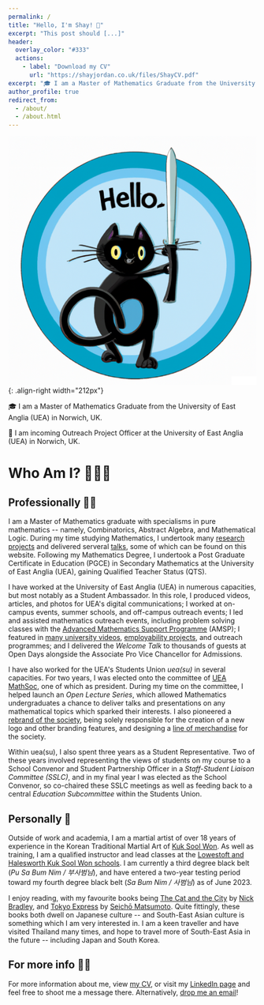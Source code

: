 ```yaml
---
permalink: /
title: "Hello, I'm Shay! 👋"
excerpt: "This post should [...]"
header:
  overlay_color: "#333"
  actions:
    - label: "Download my CV"
      url: "https://shayjordan.co.uk/files/ShayCV.pdf"
excerpt: "🎓 I am a Master of Mathematics Graduate from the University of East Anglia (UEA) in Norwich, UK.<br><br>💼 I am incoming Outreach Project Officer at the University of East Anglia (UEA) in Norwich, UK."
author_profile: true
redirect_from: 
  - /about/
  - /about.html
---
```


![Sword Cat](/images/SwordCat.png){: .align-right width="212px"}

🎓 I am a Master of Mathematics Graduate from the University of East Anglia (UEA) in Norwich, UK.

💼 I am incoming Outreach Project Officer at the University of East Anglia (UEA) in Norwich, UK.

Who Am I? 🙋🏻‍♂️
======

Professionally 👨‍🎓
------

I am a Master of Mathematics graduate with specialisms in pure mathematics -- namely, Combinatorics, Abstract Algebra, and Mathematical Logic. During my time studying Mathematics, I undertook many [research projects](https://shayjordan.co.uk/projects/) and delivered serveral [talks](https://shayjordan.co.uk/talks/), some of which can be found on this website. Following my Mathematics Degree, I undertook a Post Graduate Certificate in Education (PGCE) in Secondary Mathematics at the University of East Anglia (UEA), gaining Qualified Teacher Status (QTS).

I have worked at the University of East Anglia (UEA) in numerous capacities, but most notably as a Student Ambassador. In this role, I produced videos, articles, and photos for UEA's digital communications; I worked at on-campus events, summer schools, and off-campus outreach events; I led and assisted mathematics outreach events, including problem solving classes with the [Advanced Mathematics Support Programme](https://amsp.org.uk/) (AMSP); I featured in [many university videos](https://youtube.com/playlist?list=PL7TuvPgbczmCP7rbkkv4MdvUH8K9kRxqK), [employability projects](https://www.uea.ac.uk/employability/mmath-master-of-mathematics-shay-jordan), and outreach programmes; and I delivered the *Welcome Talk* to thousands of guests at Open Days alongside the Associate Pro Vice Chancellor for Admissions.

I have also worked for the UEA's Students Union *uea(su)* in several capacities. For two years, I was elected onto the committee of [UEA MathSoc](https://www.ueasu.org/opportunities/society/mathsoc/), one of which as president. During my time on the committee, I helped launch an *Open Lecture Series*, which allowed Mathematics undergraduates a chance to deliver talks and presentations on any mathematical topics which sparked their interests. I also pioneered a [rebrand of the society](https://shayjordan.co.uk/portfolio/mathsoc/), being solely responsible for the creation of a new logo and other branding features, and designing a [line of merchandise](https://www.birdsofdereham.com/shop/category/math-society-793/) for the society.

Within uea(su), I also spent three years as a Student Representative. Two of these years involved representing the views of students on my course to a School Convenor and Student Partnership Officer in a *Staff-Student Liaison Committee (SSLC)*, and in my final year I was elected as the School Convenor, so co-chaired these SSLC meetings as well as feeding back to a central *Education Subcommittee* within the Students Union.

Personally 🥋
------

Outside of work and academia, I am a martial artist of over 18 years of experience in the Korean Traditional Martial Art of [Kuk Sool Won](https://kuksoolwon.com). As well as training, I am a qualified instructor and lead classes at the [Lowestoft and Halesworth Kuk Sool Won schools](https://kuksoolwonlowestoft.co.uk/). I am currently a third degree black belt (*Pu Sa Bum Nim / 부사범님*), and have entered a two-year testing period toward my fourth degree black belt (*Sa Bum Nim / 사범님*) as of June 2023.

I enjoy reading, with my favourite books being [The Cat and the City](https://www.waterstones.com/book/the-cat-and-the-city/nick-bradley/9781786499912) by [Nick Bradley](https://www.nickbradleywriter.com/), and [Tokyo Express](https://www.penguin.co.uk/books/316578/tokyo-express-by-matsumoto-seicho/9780241439081) by [Seichō Matsumoto](https://en.wikipedia.org/wiki/Seich%C5%8D_Matsumoto). Quite fittingly, these books both dwell on Japanese culture -- and South-East Asian culture is something which I am very interested in. I am a keen traveller and have visited Thailand many times, and hope to travel more of South-East Asia in the future -- including Japan and South Korea.

For more info 💁‍♂️
------

For more information about me, view [my CV](https://shayjordan.co.uk/files/ShayCV.pdf), or visit my [LinkedIn page](https://www.linkedin.com/in/shayjordan/) and feel free to shoot me a message there. Alternatively, [drop me an email](mailto:shay@shayjordan.co.uk)!
